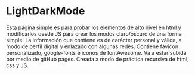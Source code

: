 # LightDarkMode

Esta página simple es para probar los elementos de alto nivel en html y modificarlos desde JS para crear los modos claro/oscuro de una forma simple.
La información que contiene es de carácter personal y válida, a modo de perfil digital y enlazado con algunas redes.
Contiene favicon personalizado, google-fonts e iconos de fontAwesome.
Va a estar subida por medio de gitHub pages.
Creada a modo de práctica recursiva de html, css y JS.
